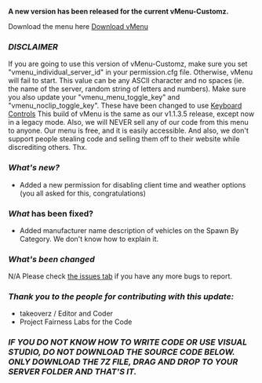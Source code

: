 **A new version has been released for the current vMenu-Customz.**

Download the menu here [Download vMenu](https://github.com/takeoverzzz/vMenu-Customz/releases/tag/v2.3.5)



###  _DISCLAIMER_

If you are going to use this version of vMenu-Customz, make sure you set "vmenu_individual_server_id" in your permission.cfg file. Otherwise, vMenu will fail to start. This value can be any ASCII character and no spaces (ie. the name of the server, random string of letters and numbers).
Make sure you also update your "vmenu_menu_toggle_key" and "vmenu_noclip_toggle_key". These have been changed to use [Keyboard Controls](https://docs.fivem.net/docs/game-references/input-mapper-parameter-ids/keyboard/)
This build of vMenu is the same as our v1.1.3.5 release, except now in a legacy mode.
Also, we will NEVER sell any of our code from this menu to anyone. Our menu is free, and it is easily accessible. And also, we don't support people stealing code and selling them off to their website while discrediting others. Thx.
### _What's new?_
* Added a new permission for disabling client time and weather options (you all asked for this, congratulations)
### _What_ has been fixed?
* Added manufacturer name description of vehicles on the Spawn By Category. We don't know how to explain it.
### __What's_ been changed_
N/A
Please check [the issues tab](https://github.com/takeoverzzz/vMenu-Customz/issues) if you have any more bugs to report.

### **_Thank you to the people for contributing with this update:_**
* takeoverz / Editor and Coder
* Project Fairness Labs for the Code
### _IF YOU DO NOT KNOW HOW TO WRITE CODE OR USE VISUAL STUDIO, DO NOT DOWNLOAD THE SOURCE CODE BELOW. ONLY DOWNLOAD THE 7Z FILE, DRAG AND DROP TO YOUR SERVER FOLDER AND THAT'S IT._
